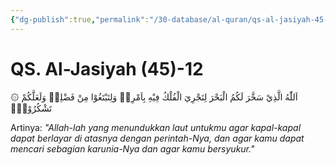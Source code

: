 ```yaml
---
{"dg-publish":true,"permalink":"/30-database/al-quran/qs-al-jasiyah-45-12/"}
---
```



# QS. Al-Jasiyah (45)-12
۞ اَللّٰهُ الَّذِيْ سَخَّرَ لَكُمُ الْبَحْرَ لِتَجْرِيَ الْفُلْكُ فِيْهِ بِاَمْرِهٖ وَلِتَبْتَغُوْا مِنْ فَضْلِهٖ وَلَعَلَّكُمْ تَشْكُرُوْنَۚ 

Artinya: *"Allah-lah yang menundukkan laut untukmu agar kapal-kapal dapat berlayar di atasnya dengan perintah-Nya, dan agar kamu dapat mencari sebagian karunia-Nya dan agar kamu bersyukur."*
